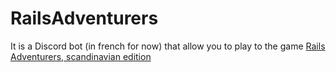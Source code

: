 # RailsAdventurers

It is a Discord bot (in french for now) that allow you to play to the game [Rails Adventurers, scandinavian edition](https://www.daysofwonder.com/tickettoride/fr/nordic/)
